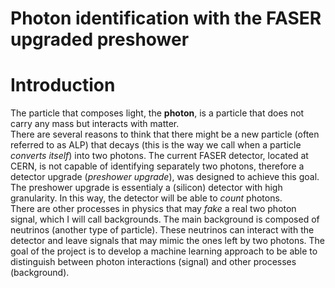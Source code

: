 # Photon identification with the FASER upgraded preshower
# Introduction 
The particle that composes light, the **photon**, is a particle that does not carry any mass but interacts with matter.  
There are several reasons to think that there might be a new particle (often referred to as ALP) that decays (this is the way we call when a particle *converts itself*) into two photons. 
The current FASER detector, located at CERN, is not capable of identifying separately two photons, therefore a detector upgrade (*preshower upgrade*), was designed to achieve this goal.  
The preshower upgrade is essentialy a (silicon) detector with high granularity. In this way, the detector will be able to *count* photons.  
There are other processes in physics that may *fake* a real two photon signal, which I will call backgrounds. The main background is composed of neutrinos (another type of particle). These neutrinos can interact with the detector and leave signals that may mimic the ones left by two photons. 
The goal of the project is to develop a machine learning approach to be able to distinguish between photon interactions (signal) and other processes (background).


